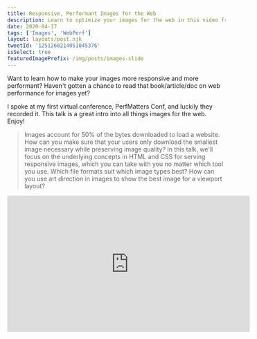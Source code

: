 ```yaml
---
title: Responsive, Performant Images for the Web
description: Learn to optimize your images for the web in this video from PerfMatters Conf.
date: 2020-04-17
tags: ['Images', 'WebPerf']
layout: layouts/post.njk
tweetId: '1251260214051045376'
isSelect: true
featuredImagePrefix: /img/posts/images-slide
---
```


Want to learn how to make your images more responsive and more performant? Haven't gotten a chance to read that book/article/doc on web performance for images yet?

I spoke at my first virtual conference, PerfMatters Conf, and luckily they recorded it. This talk is a great intro into all things images for the web. Enjoy!

> Images account for 50% of the bytes downloaded to load a website. How can you make sure that your users only download the smallest image necessary while preserving image quality? In this talk, we'll focus on the underlying concepts in HTML and CSS for serving responsive images, which you can take with you no matter which tool you use. Which file formats suit which image types best? How can you use art direction in images to show the best image for a viewport layout?

<div class="videoWrapper">
  <iframe title="Responsive Images for the Web" width="560" height="315" src="https://www.youtube.com/embed/XecoxR1ckbc" frameborder="0" allow="accelerometer; autoplay; encrypted-media; gyroscope; picture-in-picture" allowfullscreen></iframe>
</div>
